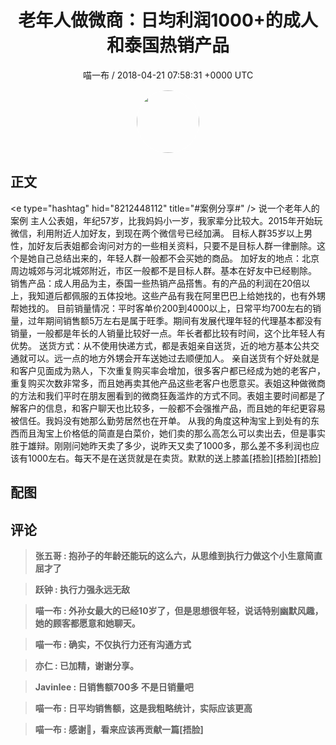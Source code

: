 <h1 align="center">老年人做微商：日均利润1000&#43;的成人和泰国热销产品</h1>
<p align="center">
    <a>喵一布 / 2018-04-21 07:58:31 &#43;0000 UTC</a>
</p>

<div align="center">
    <img src="https://images.zsxq.com/Fjx3u_wGG381hosDqv2Lk0aL6MBi?e=1590940799&amp;token=kIxbL07-8jAj8w1n4s9zv64FuZZNEATmlU_Vm6zD:ty-X0QVoJXB4YCpqgE7SIrb1rNQ=" width="100" height="100" style="border:1px solid;border-radius:50%; color:#ffffff"/>
</div>

## 正文

<div>
&lt;e type=&#34;hashtag&#34; hid=&#34;8212448112&#34; title=&#34;#案例分享#&#34; /&gt; 
说一个老年人的案例
主人公表姐，年纪57岁，比我妈妈小一岁，我家辈分比较大。2015年开始玩微信，利用附近人加好友，到现在两个微信号已经加满。
目标人群35岁以上男性，加好友后表姐都会询问对方的一些相关资料，只要不是目标人群一律删除。这个是她自己总结出来的，年轻人群一般都不会买她的商品。
加好友的地点：北京周边城郊与河北城郊附近，市区一般都不是目标人群。基本在好友中已经剔除。
销售产品：成人用品为主，泰国一些热销产品搭售。有的产品的利润在20倍以上，我知道后都佩服的五体投地。这些产品有我在阿里巴巴上给她找的，也有外甥帮她找的。
目前销量情况：平时客单价200到4000以上，日常平均700左右的销量，过年期间销售额5万左右是属于旺季。期间有发展代理年轻的代理基本都没有销量，一般都是年长的人销量比较好一点。年长者都比较有时间，这个比年轻人有优势。
送货方式：从不使用快递方式，都是表姐亲自送货，近的地方基本公共交通就可以。远一点的地方外甥会开车送她过去顺便加人。
亲自送货有个好处就是和客户见面成为熟人，下次重复购买率会增加，很多客户都已经成为她的老客户，重复购买次数非常多，而且她再卖其他产品这些老客户也愿意买。表姐这种做微商的方法和我们平时在朋友圈看到的微商狂轰滥炸的方式不同。表姐主要时间都是了解客户的信息，和客户聊天也比较多，一般都不会强推产品，而且她的年纪更容易被信任。我妈没有她那么勤劳居然也在开单。
从我的角度这种淘宝上到处有的东西而且淘宝上价格低的简直是白菜价，她们卖的那么高怎么可以卖出去，但是事实胜于雄辩。刚刚问她昨天卖了多少，说昨天又卖了1000多，那么差不多利润也应该有1000左右。每天不是在送货就是在卖货。默默的送上膝盖[捂脸][捂脸][捂脸]
</div>

## 配图
<div class="image" align="center">

</div>

## 评论

<div align="left">
<div>

<blockquote >
<span> <strong>张五哥 : 抱孙子的年龄还能玩的这么六，从思维到执行力做这个小生意简直屈才了 </strong></span>
</blockquote>

<blockquote >
<span> <strong>跃钟 : 执行力强永远无敌 </strong></span>
</blockquote>

<blockquote >
<span> <strong>喵一布 : 外孙女最大的已经10岁了，但是思想很年轻，说话特别幽默风趣，她的顾客都愿意和她聊天。 </strong></span>
</blockquote>

<blockquote >
<span> <strong>喵一布 : 确实，不仅执行力还有沟通方式 </strong></span>
</blockquote>

<blockquote >
<span> <strong>亦仁 : 已加精，谢谢分享。 </strong></span>
</blockquote>

<blockquote >
<span> <strong>Javinlee : 日销售额700多 不是日销量吧 </strong></span>
</blockquote>

<blockquote >
<span> <strong>喵一布 : 日平均销售额，这是我粗略统计，实际应该更高 </strong></span>
</blockquote>

<blockquote >
<span> <strong>喵一布 : 感谢🙏，看来应该再贡献一篇[捂脸] </strong></span>
</blockquote>

</div>
</div>